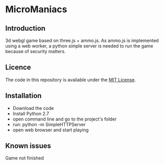 MicroManiacs
============

Introduction
------------
3d webgl game based on three.js + ammo.js.
As ammo.js is implemented using a web worker, a python simple server is needed
to run the game because of security matters.

Licence
-------
The code in this repository is available under the [MIT License](https://secure.wikimedia.org/wikipedia/en/wiki/Mit_license).  

Installation
------------
- Download the code
- Install Python 2.7
- open command line and go to the project's folder
- run: python -m SimpleHTTPServer
- open web browser and start playing

Known issues
------------
Game not finished



